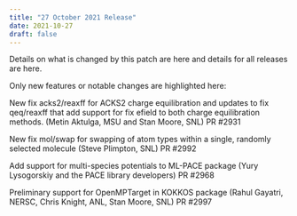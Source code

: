 ```yaml
---
title: "27 October 2021 Release"
date: 2021-10-27
draft: false
---
```


Details on what is changed by this patch are here and details for all releases are here.

Only new features or notable changes are highlighted here:

New fix acks2/reaxff for ACKS2 charge equilibration and updates to fix qeq/reaxff that add support for fix efield to both charge equilibration methods. (Metin Aktulga, MSU and Stan Moore, SNL) PR #2931

New fix mol/swap for swapping of atom types within a single, randomly selected molecule (Steve Plimpton, SNL) PR #2992

Add support for multi-species potentials to ML-PACE package (Yury Lysogorskiy and the PACE library developers) PR #2968

Preliminary support for OpenMPTarget in KOKKOS package (Rahul Gayatri, NERSC, Chris Knight, ANL, Stan Moore, SNL) PR #2997



